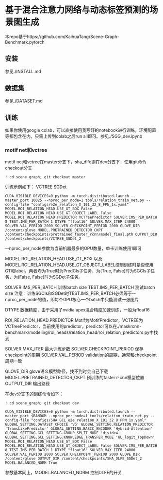 # 基于混合注意力网络与动态标签预测的场景图生成
本repo基于https://github.com/KaihuaTang/Scene-Graph-Benchmark.pytorch

## 安装

参见./INSTALL.md

## 数据集

参见./DATASET.md

## 训练

如果你使用google colab，可以直接使用我写好的notebook进行训练，环境配置等都包含在内，只需上传到colab之后run all即可。参见./SGG_dev.ipynb

### motif net和vctree

motif net和vctree在master分支下，sha_dlfe则在dev分支下，使用git命令checkout分支

```
! cd scene_graph; git checkout master
```

训练示例如下：
VCTREE SGDet 
```
CUDA_VISIBLE_DEVICES=0 python -m torch.distributed.launch --master_port 10025 --nproc_per_node=1 tools/relation_train_net.py --config-file "configs/e2e_relation_X_101_32_8_FPN_1x.yaml" MODEL.ROI_RELATION_HEAD.USE_GT_BOX False MODEL.ROI_RELATION_HEAD.USE_GT_OBJECT_LABEL False MODEL.ROI_RELATION_HEAD.PREDICTOR VCTreePredictor SOLVER.IMS_PER_BATCH 8 TEST.IMS_PER_BATCH 1 DTYPE "float16" SOLVER.MAX_ITER 24000 SOLVER.VAL_PERIOD 2000 SOLVER.CHECKPOINT_PERIOD 2000 GLOVE_DIR /content/glove MODEL.PRETRAINED_DETECTOR_CKPT /content/checkpoints/pretrained_faster_rcnn/model_final.pth OUTPUT_DIR /content/checkpoints/VCTREE_SGDet_2
```

--nproc_per_node参数为当前机器最多的GPU数量，单卡训练使用1即可

MODEL.ROI_RELATION_HEAD.USE_GT_BOX 以及 MODEL.ROI_RELATION_HEAD.USE_GT_OBJECT_LABEL控制训练时是否使用GT和label，两者均为True时为PredCls子任务，为(True, False)时为SGCls子任务，为(False, False)时为SGDet子任务。

SOLVER.IMS_PER_BATCH 训练batch size
TEST.IMS_PER_BATCH 测试batch size
注意：训练SGCls和SGDet时TEST.IMS_PER_BATCH必须等于--nproc_per_node的值，即每个GPU核心一个batch中只能测试一张图片

DTYPE 数据精度，由于采用了nvidia apex混合精度加速训练，一般为float16

ROI_RELATION_HEAD.PREDICTOR Motif为MotifPredictor，VCTREE为VCTreePredictor，当前使用的predictor，predictor可以在./maskrcnn-benchmark/modeling/roi_heads/relation_head/roi_relation_predictors.py中找到

SOLVER.MAX_ITER 最大训练步数
SOLVER.CHECKPOINT_PERIOD 保存checkpoint的周期
SOLVER.VAL_PERIOD validation的周期，通常和checkpoint周期一致

GLOVE_DIR glove语义模型路径，找不到时会自己下载
MODEL.PRETRAINED_DETECTOR_CKPT 预训练的faster r-cnn模型位置
OUTPUT_DIR 输出路径

在dev分支下的训练命令如下：
```
! cd scene_graph; git checkout dev
```

```
CUDA_VISIBLE_DEVICES=0 python -m torch.distributed.launch --master_port $RANDOM --nproc_per_node=1 tools/relation_train_net.py --config-file "configs/SHA_GCL_e2e_relation_X_101_32_8_FPN_1x.yaml" GLOBAL_SETTING.DATASET_CHOICE 'VG' GLOBAL_SETTING.RELATION_PREDICTOR 'TransLikePredictor' GLOBAL_SETTING.BASIC_ENCODER 'Hybrid-Attention' GLOBAL_SETTING.GCL_SETTING.GROUP_SPLIT_MODE 'divide4' GLOBAL_SETTING.GCL_SETTING.KNOWLEDGE_TRANSFER_MODE 'KL_logit_TopDown' MODEL.ROI_RELATION_HEAD.USE_GT_BOX False MODEL.ROI_RELATION_HEAD.USE_GT_OBJECT_LABEL False SOLVER.IMS_PER_BATCH 8 TEST.IMS_PER_BATCH 1 DTYPE "float16" SOLVER.MAX_ITER 24000 SOLVER.VAL_PERIOD 2000 SOLVER.CHECKPOINT_PERIOD 2000 GLOVE_DIR /content/glove OUTPUT_DIR /content/checkpoints/SHA_DLFE_SGDet_2 MODEL.BALANCED_NORM True
```

参数基本同上，MODEL.BALANCED_NORM 控制DLFE的开关
